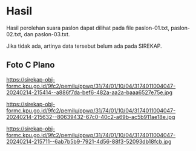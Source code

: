 # Hasil

Hasil perolehan suara paslon dapat dilihat pada file paslon-01.txt, paslon-02.txt, dan paslon-03.txt.

Jika tidak ada, artinya data tersebut belum ada pada SIREKAP.

## Foto C Plano

https://sirekap-obj-formc.kpu.go.id/9fc2/pemilu/ppwp/31/74/01/10/04/3174011004047-20240214-215414--a886f7da-bef6-482a-aa2a-baaa6527e75e.jpg

https://sirekap-obj-formc.kpu.go.id/9fc2/pemilu/ppwp/31/74/01/10/04/3174011004047-20240214-215632--80639432-67c0-40c2-a69b-ac5b911ae18e.jpg

https://sirekap-obj-formc.kpu.go.id/9fc2/pemilu/ppwp/31/74/01/10/04/3174011004047-20240214-215711--6ab7b5b9-7921-4d56-88f3-52093db18fcb.jpg
